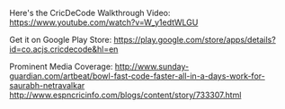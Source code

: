 Here's the CricDeCode Walkthrough Video:
https://www.youtube.com/watch?v=W_y1edtWLGU

Get it on Google Play Store:
https://play.google.com/store/apps/details?id=co.acjs.cricdecode&hl=en

Prominent Media Coverage:
http://www.sunday-guardian.com/artbeat/bowl-fast-code-faster-all-in-a-days-work-for-saurabh-netravalkar
http://www.espncricinfo.com/blogs/content/story/733307.html

